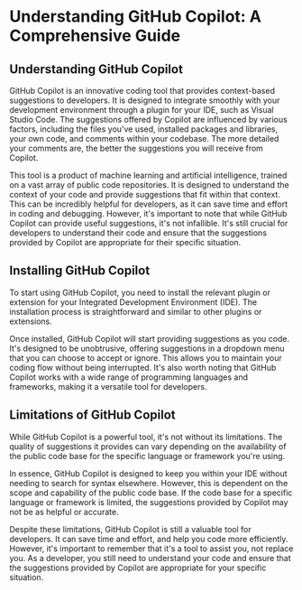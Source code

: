 # **Understanding GitHub Copilot: A Comprehensive Guide**

## **Understanding GitHub Copilot**

GitHub Copilot is an innovative coding tool that provides context-based suggestions to developers. It is designed to integrate smoothly with your development environment through a plugin for your IDE, such as Visual Studio Code. The suggestions offered by Copilot are influenced by various factors, including the files you've used, installed packages and libraries, your own code, and comments within your codebase. The more detailed your comments are, the better the suggestions you will receive from Copilot. 

This tool is a product of machine learning and artificial intelligence, trained on a vast array of public code repositories. It is designed to understand the context of your code and provide suggestions that fit within that context. This can be incredibly helpful for developers, as it can save time and effort in coding and debugging. However, it's important to note that while GitHub Copilot can provide useful suggestions, it's not infallible. It's still crucial for developers to understand their code and ensure that the suggestions provided by Copilot are appropriate for their specific situation.

## **Installing GitHub Copilot**

To start using GitHub Copilot, you need to install the relevant plugin or extension for your Integrated Development Environment (IDE). The installation process is straightforward and similar to other plugins or extensions. 

Once installed, GitHub Copilot will start providing suggestions as you code. It's designed to be unobtrusive, offering suggestions in a dropdown menu that you can choose to accept or ignore. This allows you to maintain your coding flow without being interrupted. It's also worth noting that GitHub Copilot works with a wide range of programming languages and frameworks, making it a versatile tool for developers.

## **Limitations of GitHub Copilot**

While GitHub Copilot is a powerful tool, it's not without its limitations. The quality of suggestions it provides can vary depending on the availability of the public code base for the specific language or framework you're using. 

In essence, GitHub Copilot is designed to keep you within your IDE without needing to search for syntax elsewhere. However, this is dependent on the scope and capability of the public code base. If the code base for a specific language or framework is limited, the suggestions provided by Copilot may not be as helpful or accurate. 

Despite these limitations, GitHub Copilot is still a valuable tool for developers. It can save time and effort, and help you code more efficiently. However, it's important to remember that it's a tool to assist you, not replace you. As a developer, you still need to understand your code and ensure that the suggestions provided by Copilot are appropriate for your specific situation.